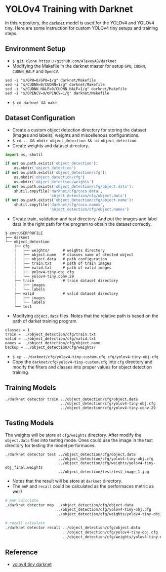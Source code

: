# YOLOv4 Training with Darknet
In this repository, the [`darknet`](https://github.com/AlexeyAB/darknet) model is used for the YOLOv4 and YOLOv4 tiny. Here are some instruction for custom YOLOv4 tiny setups and training steps.

## Environment Setup
* `$ git clone https://github.com/AlexeyAB/darknet`
* Modifying the Makefile in the darknet master for setup `GPU`, `CUDNN`, `CUDNN_HALF` and `OpenCV`.
```shell
sed -i "s/GPU=0/GPU=1/g" darknet/Makefile
sed -i "s/CUDNN=0/CUDNN=1/g" darknet/Makefile
sed -i "s/CUDNN_HALF=0/CUDNN_HALF=1/g" darknet/Makefile
sed -i "s/OPENCV=0/OPENCV=1/g" darknet/Makefile
```
* `$ cd darknet && make`

## Dataset Configuration
* Create a custom object detection directory for storing the dataset (images and labels), weights and miscellenous configurations.
* `$ cd .. && mkdir object_detection && cd object_detection`
* Create weights and dataset directory.
```python
import os, shutil

if not os.path.exists('object_detection'):
    os.mkdir('object_detection')
if not os.path.exists('object_detection/cfg'):
    os.mkdir('object_detection/cfg') 
    os.mkdir('object_detection/weights')
if not os.path.exists('object_detection/cfg/object.data'):
    shutil.copyfile('darknet/cfg/coco.data', 
                    'object_detection/cfg/object.data')
if not os.path.exists('object_detection/cfg/object.name'):
    shutil.copyfile('darknet/cfg/coco.names', 
                    'object_detection/cfg/object.names')
```
* Create train, validation and test directory. And put the images and label data in the right path for the program to obtain the dataset correctly.
```
$ env:USERPROFILE
├── darknet
└── object_detection 
    ├── cfg
    |   ├── weights/      # weights directory
    |   ├── object.name   # classes name of dtected object
    |   ├── object.data   # path configuration
    |   ├── train.txt     # path of train images  
    |   ├── valid.txt     # path of valid images
    |   ├── yolov4-tiny-obj.cfg
    |   └── yolov4-tiny.conv.29
    ├── train             # train dataset directory
    |   ├── images
    |   └── labels
    ├── valid             # valid dataset directory
    |   ├── images
    |   └── labels
    └── test
```
* Modifying `object.data` files. Notes that the relative path is based on the path of darket training program.
```
classes = 1 
train = ../object_detection/cfg/train.txt
valid = ../object_detection/cfg/valid.txt
names = ../object_detection/cfg/object.name
backup = ../object_detection/cfg/weights/
```
* `$ cp ../darknet/cfg/yolov4-tiny-custom.cfg cfg/yolov4-tiny-obj.cfg`
* Copy the `darknet/cfg/yolov4-tiny-custom.cfg` into `cfg` directory and modify the filters and classes into proper values for object detection training.

## Training Models
```
./darknet detector train ../object_detection/cfg/object.data
                         ../object_detection/cfg/yolov4-tiny-obj.cfg
                         ../object_detection/cfg/yolov4-tiny.conv.29
```

## Testing Models
The weights will be store at `cfg/weights` directory. After modify the `object.data` files into testing mode. Ones could use the image in the test directory for testing the model performaces.
```
./darknet detector test ../object_detection/cfg/object.data
                        ../object_detection/cfg/yolov4-tiny-obj.cfg
                        ../object_detection/cfg/weights/yolov4-tiny-obj_final.weights
                        ../object_detection/test/test_image_1.jpg
```
* Notes that the result will be store at `darknet` directory.
* The `mAP` and `recall` could be calculated as the performaces metric as well/
```bash
# mAP calculate
./darknet detector map ../object_detection/cfg/object.data
                       ../object_detection/cfg/yolov4-tiny-obj.cfg
                       ../object_detection/cfg/weights/yolov4-tiny-obj_final.weights

# recall calculate
./darknet detector recall ../object_detection/cfg/object.data
                          ../object_detection/cfg/yolov4-tiny-obj.cfg
                          ../object_detection/cfg/weights/yolov4-tiny-obj_final.weights
```

## Reference
* [yolov4 tiny darknet](https://github.com/AlexeyAB/darknet)
